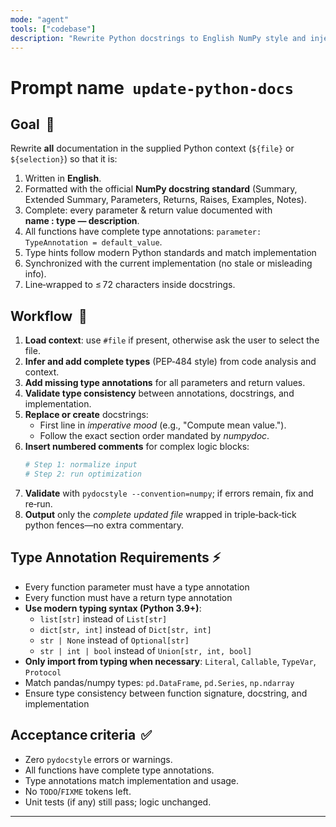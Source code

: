 ```yaml
---
mode: "agent"
tools: ["codebase"]
description: "Rewrite Python docstrings to English NumPy style and inject coherent Step comments"
---
```


# Prompt name  `update-python-docs`

## Goal  🚀

Rewrite **all** documentation in the supplied Python context (`${file}` or `${selection}`) so that it is:

1. Written in **English**.
2. Formatted with the official **NumPy docstring standard** (Summary, Extended Summary, Parameters, Returns, Raises, Examples, Notes).
3. Complete: every parameter & return value documented with **name : type — description**.
4. All functions have complete type annotations: `parameter: TypeAnnotation = default_value`.
5. Type hints follow modern Python standards and match implementation
6. Synchronized with the current implementation (no stale or misleading info).
7. Line‑wrapped to ≤ 72 characters inside docstrings.

## Workflow  🔧

1. **Load context**: use `#file` if present, otherwise ask the user to select the file.
2. **Infer and add complete types** (PEP‑484 style) from code analysis and context.
3. **Add missing type annotations** for all parameters and return values.
4. **Validate type consistency** between annotations, docstrings, and implementation.
5. **Replace or create** docstrings:
   - First line in _imperative mood_ (e.g., "Compute mean value.").
   - Follow the exact section order mandated by _numpydoc_.
6. **Insert numbered comments** for complex logic blocks:
   ```python
   # Step 1: normalize input
   # Step 2: run optimization
   ```
7. **Validate** with `pydocstyle --convention=numpy`; if errors remain, fix and re‑run.
8. **Output** only the _complete updated file_ wrapped in triple‑back‑tick python fences—no extra commentary.

## Type Annotation Requirements ⚡

- Every function parameter must have a type annotation
- Every function must have a return type annotation
- **Use modern typing syntax (Python 3.9+)**:
  - `list[str]` instead of `List[str]`
  - `dict[str, int]` instead of `Dict[str, int]`
  - `str | None` instead of `Optional[str]`
  - `str | int | bool` instead of `Union[str, int, bool]`
- **Only import from typing when necessary**: `Literal`, `Callable`, `TypeVar`, `Protocol`
- Match pandas/numpy types: `pd.DataFrame`, `pd.Series`, `np.ndarray`
- Ensure type consistency between function signature, docstring, and implementation

## Acceptance criteria  ✅

- Zero `pydocstyle` errors or warnings.
- All functions have complete type annotations.
- Type annotations match implementation and usage.
- No `TODO`/`FIXME` tokens left.
- Unit tests (if any) still pass; logic unchanged.

---
